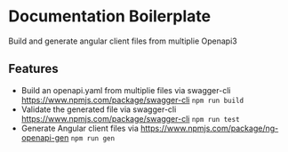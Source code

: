 # Documentation Boilerplate

Build and generate angular client files from multiplie Openapi3

## Features

- Build an openapi.yaml from multiplie files via swagger-cli
  https://www.npmjs.com/package/swagger-cli
  `npm run build`
- Validate the generated file via swagger-cli
  https://www.npmjs.com/package/swagger-cli
  `npm run test`
- Generate Angular client files via
  https://www.npmjs.com/package/ng-openapi-gen
  `npm run gen`
